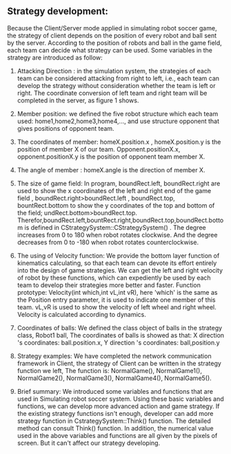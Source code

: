## Strategy development:

Because the Client/Server mode applied in simulating robot soccer game, the strategy of client depends on the position of every robot and ball sent by the server. According to the position of robots and ball in the game field, each team can decide what strategy can be used. Some variables in the strategy are introduced as follow:

1. Attacking Direction : in the simulation system, the strategies of each team can be considered  attacking from right to left,  i.e., each team can develop the strategy without consideration whether the team is left or right. The coordinate conversion of left team and right team will be completed in the server, as figure 1 shows.
  
2. Member position: we defined the five robot structure which each team used: home1,home2,home3,home4,..., and use structure opponent that gives positions of opponent team.

3. The coordinates of member: homeX.position.x , homeX.position.y is the position of member X of our team. Opponent.positionX.x, opponent.positionX.y is the position of opponent team member X.
  
4. The angle of member : homeX.angle is the direction of member X.

5. The size of game field: In program, boundRect.left, boundRect.right are used to show the x coordinates of the left and right end of the game field , boundRect.right>boundRect.left , boundRect.top, bountRect.bottom to show the y coordinates of the top and bottom of the field; undRect.bottom>boundRect.top.
Therefor,boundRect.left,bountRect.right,boundRect.top,boundRect.bottom is defined in CStrategySystem::CStrategySystem() . The degree increases from 0 to 180 when robot rotates clockwise. And the degree decreases from 0 to   -180 when robot rotates counterclockwise.

6. The using of Velocity function:
We provide the bottom layer function of kinematics calculating, so that each team can devote its effort entirely into the design of game strategies. We can get the left and right velocity of robot by these functions, which can expediently be used by each team to develop their strategies more better and faster.
Function prototype: Velocity(int which,int vL,int vR), here 'which' is the same as the Position entry parameter, it is used to indicate one member of this team. vL,vR is used to show the  velocity of left wheel and right wheel. Velocity is calculated according to dynamics.

7. Coordinates of balls:
  We defined the class object of balls in the strategy class, Robot1 ball, The coordinates of balls is showed as that:
X direction 's coordinates:  ball.position.x,
Y direction 's coordinates:  ball,position.y

8. Strategy examples:
  We have completed the network communication framework in Client, the strategy of Client can be written in the strategy function we left, The function is:  NormalGame(), NormalGame1(), NormalGame2(), NormalGame3(), NormalGame4(), NormalGame5().
  
9. Brief summary:
  We introduced some variables and functions that are used in Simulating robot soccer system. Using these basic variables and functions, we can develop more advanced action and game strategy. If the existing strategy functions isn't enough, developer can add more strategy function in CstrategySystem::Think() function. The detailed method can consult Think() function. In addition, the numerical value used in the above variables and functions are all given by the pixels of screen. But it can't affect our strategy developing.
